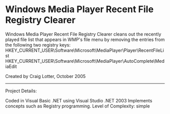 Windows Media Player Recent File Registry Clearer
=================================================

Windows Media Player Recent File Registry Clearer cleans out the recently played file list that appears in WMP's file menu by removing the entries from the following two registry keys:
HKEY_CURRENT_USER\Software\Microsoft\MediaPlayer\Player\RecentFileList
HKEY_CURRENT_USER\Software\Microsoft\MediaPlayer\AutoComplete\MediaEdit

Created by Craig Lotter, October 2005

*********************************

Project Details:

Coded in Visual Basic .NET using Visual Studio .NET 2003
Implements concepts such as Registry programming.
Level of Complexity: simple
